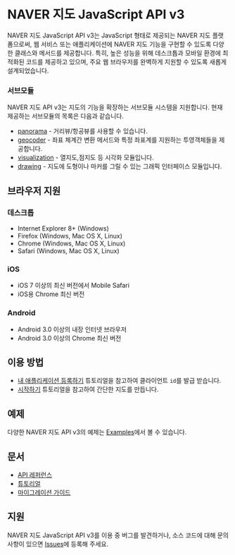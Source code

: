 # NAVER 지도 JavaScript API v3

NAVER 지도 JavaScript API v3는 JavaScript 형태로 제공되는 NAVER 지도 플랫폼으로써, 웹 서비스 또는 애플리케이션에 NAVER 지도 기능을 구현할 수 있도록 다양한 클래스와 메서드를 제공합니다.
특히, 높은 성능을 위해 데스크톱과 모바일 환경에 최적화된 코드를 제공하고 있으며, 주요 웹 브라우저를 완벽하게 지원할 수 있도록 새롭게 설계되었습니다.

### 서브모듈

NAVER 지도 API v3는 지도의 기능을 확장하는 서브모듈 시스템을 지원합니다. 현재 제공하는 서브모듈의 목록은 다음과 같습니다.

* [panorama](https://navermaps.github.io/maps.js/docs/tutorial-Panorama.html) -  거리뷰/항공뷰를 사용할 수 있습니다.
* [geocoder](https://navermaps.github.io/maps.js/docs/module-geocoder.html) - 좌표 체계간 변환 메서드와 특정 좌표계를 지원하는 투영객체들을 제공합니다.  
* [visualization](https://navermaps.github.io/maps.js/docs/tutorial-Visualization.html) - 열지도,점지도 등 시각화 모듈입니다.
* [drawing](https://navermaps.github.io/maps.js/docs/module-drawing.html) - 지도에 도형이나 마커를 그릴 수 있는 그래픽 인터페이스 모듈입니다.

## 브라우저 지원

### 데스크톱

* Internet Explorer 8+ (Windows)
* Firefox (Windows, Mac OS X, Linux)
* Chrome (Windows, Mac OS X, Linux)
* Safari (Windows, Mac OS X, Linux)

### iOS

* iOS 7 이상의 최신 버전에서 Mobile Safari
* iOS용 Chrome 최신 버전

### Android

* Android 3.0 이상의 내장 인터넷 브라우저
* Android 3.0 이상의 Chrome 최신 버전

## 이용 방법

* [내 애플리케이션 등록하기](https://navermaps.github.io/maps.js/docs/tutorial-1-Getting-Client-ID.html) 튜토리얼을 참고하여 클라이언트 `id`를 발급 받습니다.
* [시작하기](https://navermaps.github.io/maps.js/docs/tutorial-2-Getting-Started.html) 튜토리얼을 참고하여 간단한 지도를 만듭니다.

## 예제

다양한 NAVER 지도 API v3의 예제는 [Examples](https://navermaps.github.io/maps.js/docs/tutorial-digest.example.html)에서 볼 수 있습니다.

## 문서

* [API 레퍼런스](https://navermaps.github.io/maps.js/docs/index.html)
* [튜토리얼](https://navermaps.github.io/maps.js/docs/tutorial-2-Getting-Started.html)
* [마이그레이션 가이드](https://navermaps.github.io/maps.js/docs/tutorial-Migrate-From-v2.html)

## 지원

NAVER 지도 JavaScript API v3를 이용 중 버그를 발견하거나, 소스 코드에 대해 문의 사항이 있으면 [Issues](https://github.com/navermaps/maps.js/issues)에 등록해 주세요.
